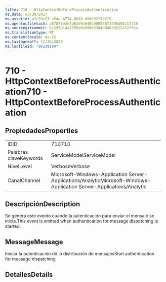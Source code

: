 ```yaml
---
title: 710 - HttpContextBeforeProcessAuthentication
ms.date: 03/30/2017
ms.assetid: a2e20c23-e54c-4774-8809-dfdc92f7eff9
ms.openlocfilehash: a07877e3efb81e9a648c00083871495d02c17f30
ms.sourcegitcommit: bc293b14af795e0e999e3304dd40c0222cf2ffe4
ms.translationtype: MT
ms.contentlocale: es-ES
ms.lasthandoff: 11/26/2020
ms.locfileid: "96239190"
---
```

# <a name="710---httpcontextbeforeprocessauthentication"></a><span data-ttu-id="ac121-102">710 - HttpContextBeforeProcessAuthentication</span><span class="sxs-lookup"><span data-stu-id="ac121-102">710 - HttpContextBeforeProcessAuthentication</span></span>

## <a name="properties"></a><span data-ttu-id="ac121-103">Propiedades</span><span class="sxs-lookup"><span data-stu-id="ac121-103">Properties</span></span>  
  
|||  
|-|-|  
|<span data-ttu-id="ac121-104">ID</span><span class="sxs-lookup"><span data-stu-id="ac121-104">ID</span></span>|<span data-ttu-id="ac121-105">710</span><span class="sxs-lookup"><span data-stu-id="ac121-105">710</span></span>|  
|<span data-ttu-id="ac121-106">Palabras clave</span><span class="sxs-lookup"><span data-stu-id="ac121-106">Keywords</span></span>|<span data-ttu-id="ac121-107">ServiceModel</span><span class="sxs-lookup"><span data-stu-id="ac121-107">ServiceModel</span></span>|  
|<span data-ttu-id="ac121-108">Nivel</span><span class="sxs-lookup"><span data-stu-id="ac121-108">Level</span></span>|<span data-ttu-id="ac121-109">Verbose</span><span class="sxs-lookup"><span data-stu-id="ac121-109">Verbose</span></span>|  
|<span data-ttu-id="ac121-110">Canal</span><span class="sxs-lookup"><span data-stu-id="ac121-110">Channel</span></span>|<span data-ttu-id="ac121-111">Microsoft-Windows-Application Server-Applications/Analytic</span><span class="sxs-lookup"><span data-stu-id="ac121-111">Microsoft-Windows-Application Server-Applications/Analytic</span></span>|  
  
## <a name="description"></a><span data-ttu-id="ac121-112">Descripción</span><span class="sxs-lookup"><span data-stu-id="ac121-112">Description</span></span>  

 <span data-ttu-id="ac121-113">Se genera este evento cuando la autenticación para enviar el mensaje se inicia.</span><span class="sxs-lookup"><span data-stu-id="ac121-113">This event is emitted when authentication for message dispatching is started.</span></span>  
  
## <a name="message"></a><span data-ttu-id="ac121-114">Message</span><span class="sxs-lookup"><span data-stu-id="ac121-114">Message</span></span>  

 <span data-ttu-id="ac121-115">Iniciar la autenticación de la distribución de mensajes</span><span class="sxs-lookup"><span data-stu-id="ac121-115">Start authentication for message dispatching</span></span>  
  
## <a name="details"></a><span data-ttu-id="ac121-116">Detalles</span><span class="sxs-lookup"><span data-stu-id="ac121-116">Details</span></span>
